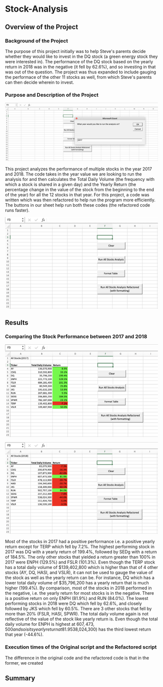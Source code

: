 # Stock-Analysis

## Overview of the Project
### Background of the Project
The purpose of this project initially was to help Steve's parents decide whether they would like to invest in the DQ stock (a green energy stock they were interested in). The performance of the DQ stock based on the yearly return in 2018 was in the negative (it fell by 62.6%), and so investing in that was out of the question. The project was thus expanded to include gauging the performace of the other 11 stocks as well, from which Steve's parents can then decide wherein to invest. 
### Purpose and Description of the Project
![Input Box](https://github.com/SohaT7/Stock-Analysis/blob/main/InputBox_YearValue.png)

This project analyzes the performance of multiple stocks in the year 2017 and 2018. The code takes in the year value we are looking to run the analysis for and then calculates the Total Daily Volume (the frequency with which a stock is shared in a given day) and the Yearly Return (the percentage change in the value of the stock from the beginning to the end of the year) for all the 12 stocks in that year. 
For this project, a code was written which was then refactored to help run the program more efficiently. The buttons in our sheet help run both these codes (the refactored code runs faster).

![Initial](https://github.com/SohaT7/Stock-Analysis/blob/main/Initial.png)

## Results
### Comparing the Stock Performance between 2017 and 2018
![Output 2017](https://github.com/SohaT7/Stock-Analysis/blob/main/Output_OriginalCode_2017.png)

![Output 2018](https://github.com/SohaT7/Stock-Analysis/blob/main/Output_OriginalCode_2018.png)

Most of the stocks in 2017 had a positive performance i.e. a positive yearly return except for TERP which fell by 7.2%. The highest performing stock in 2017 was DQ with a yearly return of 199.4%, followed by SEDg with a return of 184.5%. The only other stocks that yielded a return greater than 100% in 2017 were ENPH (129.5%) and FSLR (101.3%). Even though the TERP stock has a total daily volume of $139,402,800 which is higher than that of 4 other stocks (AY, DQ, HASI, and VSLR), it can not be used to gauge the value of the stock as well as the yearly return can be. For instance, DQ which has a lower total daily volume of $35,796,200 has a yearly return that is much higher (199.4%).
By comparison, most of the stocks in 2018 performed in the negative, i.e. the yearly return for most stocks is in the negative. There is a positive return on only ENPH (81.9%) and RUN (84.0%). The lowest performing stocks in 2018 were DQ which fell by 62.6%, and closely followed by JKS which fell by 60.5%. There are 3 other stocks that fell by more than 20% (FSLR, HASI, SPWR). The total daily volume again is not reflective of the value of the stock like yearly return is. Even though the total daily volume for ENPH is highest at $607,473,500 and so is its yearly return at 81.9% the highest, this pattern does not follow: the stock with the second highest total daily volume SPWR ($538,024,300) has the third lowest return that year (-44.6%). 

### Execution times of the Original script and the Refactored script
The difference in the original code and the refactored code is that in the former, we created 
## Summary
